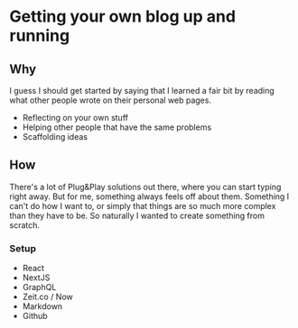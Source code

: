 # Getting your own blog up and running
## Why
I guess I should get started by saying that I learned a fair bit by reading what other people wrote on their personal
web pages.
- Reflecting on your own stuff
- Helping other people that have the same problems
- Scaffolding ideas
## How
There's a lot of Plug&Play solutions out there, where you can start typing right away. But for me, something always
feels off about them. Something I can't do how I want to, or simply that things are so much more complex than they have
to be. So naturally I wanted to create something from scratch.
### Setup
- React
- NextJS
- GraphQL
- Zeit.co / Now
- Markdown
- Github
### 